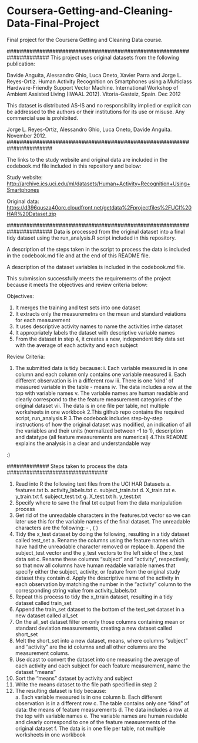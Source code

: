 # Coursera-Getting-and-Cleaning-Data-Final-Project
Final project for the Coursera Getting and Cleaning Data course.

#####################################################################
This project uses original datasets from the following publication: 

Davide Anguita, Alessandro Ghio, Luca Oneto, Xavier Parra and Jorge L. Reyes-Ortiz. Human Activity Recognition on Smartphones using a Multiclass Hardware-Friendly Support Vector Machine. International Workshop of Ambient Assisted Living (IWAAL 2012). Vitoria-Gasteiz, Spain. Dec 2012

This dataset is distributed AS-IS and no responsibility implied or explicit can be addressed to the authors or their institutions for its use or misuse. Any commercial use is prohibited.

Jorge L. Reyes-Ortiz, Alessandro Ghio, Luca Oneto, Davide Anguita. November 2012.
######################################################################

The links to the study website and original data are included in the codebook.md file included in this repository and below:

Study website:	http://archive.ics.uci.edu/ml/datasets/Human+Activity+Recognition+Using+Smartphones  

Original data:	https://d396qusza40orc.cloudfront.net/getdata%2Fprojectfiles%2FUCI%20HAR%20Dataset.zip

######################################################################
Data is processed from the original dataset into a final tidy dataset using the run_analysis.R script included in this repository. 

A description of the steps taken in the script to process the data is included in the codebook.md file and at the end of this README file.

A description of the dataset variables is included in the codebook.md file. 

This submission successfully meets the requirements of the project because it meets the objectives and review criteria below:

Objectives:

1. It merges the training and test sets into one dataset
2. It extracts only the measuremetns on the mean and standard veiations for each measurement
3. It uses descriptive activity names to name the activities inthe dataset
4. It appropriately labels the dataset with descriptive variable names
5. From the dataset in step 4, it creates a new, independent tidy data set with the average of each activity and each subject

Review Criteria:

1. The submitted data is tidy because:
     i. Each variable measured is in one column and each column only contains one variable measured
     ii. Each different observation is in a different row
     iii. There is one 'kind' of measured variable in the table - means
     iv. The data includes a row at the top with variable names
     v. The variable names are human readable and clearly correspond to the the feature measurement categories of the original dataset
     vii. The data is in one file per table, not multiple worksheets in one workbook
2.This github repo contains the required script, run_analysis.R
3.The codebook includes step-by-step instructions of how the original dataset was modified, an indication of all the variables and their units (normalized between -1 to 1), description and datatype (all feature measurements are numerical)
4.This README explains the analysis in a clear and understandable way  

:) 

############# Steps taken to process the data ###############################

1.	Read into R the following text files from the UCI HAR Datasets
a.	features.txt
b.	activity_labels.txt
c.	subject_train.txt
d.	X_train.txt
e.	y_train.txt
f.	subject_test.txt
g.	X_test.txt
h.	y_test.txt
2.	Specify where to save the final txt output from the data manipulation process
3.	Get rid of the unreadable characters in the features.txt vector so we can later use this for the variable names of the final dataset.  The unreadable characters are the following: -   ,   (   )
4.	Tidy the x_test dataset by doing the following, resulting in a tidy dataset called test_set 
a.	Rename the columns using the feature names which have had the unreadable character removed or replace
b.	Append the subject_test vector and the y_test vectors to the left side of the x_test data set
c.	Rename these columns “subject” and “activity”, respectively, so that now all columns have human readable variable names that specify either the subject, activity, or feature from the original study dataset they contain
d.	Apply the descriptive name of the activity in each observation by matching the number in the “activity” column to the corresponding string value from activity_labels.txt
5.	Repeat this process to tidy the x_trrain dataset, resulting in a tidy dataset called train_set
6.	Append the train_set dataset to the bottom of the test_set dataset in a new dataset called all_set
7.	On the all_set dataset filter on only those columns containing mean or standard deviation measurements, creating a new dataset called short_set
8.	Melt the short_set into a new dataset, means, where columns “subject” and “activity” are the id columns and all other columns are the measurement colums.
9.	Use dcast to convert the dataset into one measuring the average of each activity and each subject for each feature measurement, name the dataset “means”
10.	Sort the “means” dataset by activity and subject
11.	Write the means dataset to the file path specified in step 2
12.	The resulting dataset is tidy because:	
a.	Each variable measured is in one column
b.	Each different observation is in a different row
c.	The table contains only one “kind” of data: the means of feature measurements
d.	The data includes a row at the top with variable names
e.	The variable names are human readable and clearly correspond to one of the feature measurements of the original dataset
f.	The data is in one file per table, not multiple worksheets in one workbook



     


